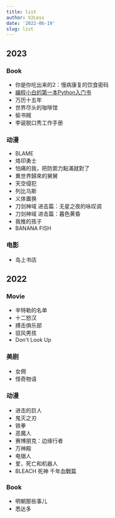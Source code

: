 ```yaml
---
title: list
author: V2Less
date: '2022-06-19'
slug: list
---
```

## 2023
### Book

- 你是你吃出来的2：慢病康复的饮食密码
- [编程小白的第一本Python入门书](https://github.com/yangzhenhe111/daolun/blob/master/%E7%BC%96%E7%A8%8B%E5%B0%8F%E7%99%BD%E7%9A%84%E7%AC%AC%E4%B8%80%E6%9C%AC%20Python%20%E5%85%A5%E9%97%A8%E4%B9%A6.pdf)
- 万历十五年
- 世界尽头的咖啡馆
- 偷书贼
- 李诞脱口秀工作手册

### 动漫

- BLAME
- 烙印勇士
- 怕痛的我，把防禦力點滿就對了
- 異世界歸來的舅舅
- 天空侵犯
- 列比乌斯
- 义体置换
- 刀剑神域 进击篇：无星之夜的咏叹调
- 刀剑神域 进击篇：暮色黄昏
- 我推的孩子
- BANANA FISH

### 电影
- 岛上书店

## 2022

### Movie

- 辛特勒的名单
- 十二怒汉
- 搏击俱乐部
- 驭风男孩
- Don't Look Up

### 美剧

- 女佣
- 怪奇物语

### 动漫

- 进击的巨人
- 鬼灭之刃
- 铁拳
- 恶魔人
- 赛博朋克：边缘行者
- 万神殿
- 电锯人
- 爱，死亡和机器人
- BLEACH 死神 千年血戰篇

### Book

- 明朝那些事儿
- 悉达多
